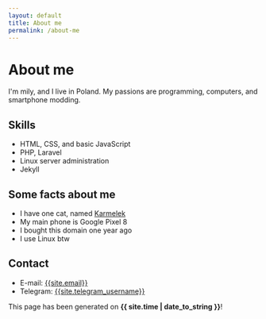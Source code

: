 ```yaml
---
layout: default
title: About me
permalink: /about-me
---
```

# About me
I'm mily, and I live in Poland. My passions are programming, computers, and smartphone modding.

## Skills
* HTML, CSS, and basic JavaScript
* PHP, Laravel
* Linux server administration
* Jekyll

## Some facts about me
* I have one cat, named [Karmelek](https://karmelekapi.mily.smallhost.pl/random)
* My main phone is Google Pixel 8
* I bought this domain one year ago
* I use Linux btw

## Contact
* E-mail: [{{site.email}}](mailto:{{site.email}})
* Telegram: [{{site.telegram_username}}](https://t.me/{{site.telegram_username}})

This page has been generated on **{{ site.time | date_to_string }}**!